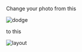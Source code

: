 Change your photo from this

![dodge](https://github.com/sadra7899/Gray-Photo/assets/160615857/f4a6a55f-a6c7-4df6-ac24-afbc5abda9fa)


to this

![layout](https://github.com/sadra7899/Gray-Photo/assets/160615857/a0d09ff3-ac4d-40d5-8a1c-5413f671c41d)

